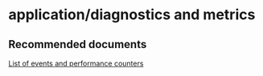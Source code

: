 <properties
	pageTitle="application/diagnostics and metrics"
	description="application/diagnostics and metrics"
	service="microsoft.servicefabric"
	resource="clusters"
	authors="aashu"
	displayOrder=""
	selfHelpType="generic"
	supportTopicIds="32449686"
	resourceTags=""
	productPesIds="15842"
	cloudEnvironments="public"
/>

# application/diagnostics and metrics

## **Recommended documents**
[List of events and performance counters](https://azure.microsoft.com/documentation/articles/service-fabric-reliable-actors-diagnostics/#actor-method-events-and-performance-counters)
